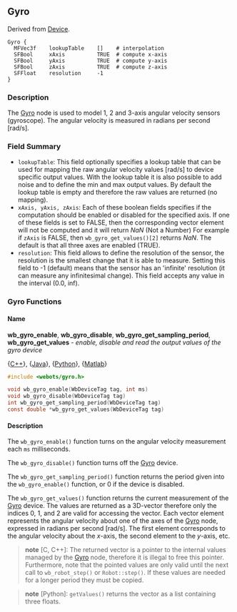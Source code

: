 ## Gyro

Derived from [Device](device.md#device).

```
Gyro {
  MFVec3f    lookupTable    []    # interpolation
  SFBool     xAxis          TRUE  # compute x-axis
  SFBool     yAxis          TRUE  # compute y-axis
  SFBool     zAxis          TRUE  # compute z-axis
  SFFloat    resolution     -1
}
```

### Description

The [Gyro](gyro.md#gyro) node is used to model 1, 2 and 3-axis angular velocity
sensors (gyroscope). The angular velocity is measured in radians per second
[rad/s].

### Field Summary

- `lookupTable`: This field optionally specifies a lookup table that can be used
for mapping the raw angular velocity values [rad/s] to device specific output
values. With the lookup table it is also possible to add noise and to define the
min and max output values. By default the lookup table is empty and therefore
the raw values are returned (no mapping).
- `xAxis, yAxis, zAxis`: Each of these boolean fields specifies if the computation
should be enabled or disabled for the specified axis. If one of these fields is
set to FALSE, then the corresponding vector element will not be computed and it
will return *NaN* (Not a Number) For example if `zAxis` is FALSE, then
`wb_gyro_get_values()[2]` returns *NaN*. The default is that all three axes are
enabled (TRUE).
- `resolution`: This field allows to define the resolution of the sensor, the
resolution is the smallest change that it is able to measure. Setting this field
to -1 (default) means that the sensor has an 'infinite' resolution (it can
measure any infinitesimal change). This field accepts any value in the interval
(0.0, inf).

### Gyro Functions

#### Name

**wb\_gyro\_enable**, **wb\_gyro\_disable**, **wb\_gyro\_get\_sampling\_period**, **wb\_gyro\_get\_values** - *enable, disable and read the output values of the gyro device*

{[C++](cpp-api.md)}, {[Java](java-api.md)}, {[Python](python-api.md)}, {[Matlab](matlab-api.md)}

``` c
#include <webots/gyro.h>

void wb_gyro_enable(WbDeviceTag tag, int ms)
void wb_gyro_disable(WbDeviceTag tag)
int wb_gyro_get_sampling_period(WbDeviceTag tag)
const double *wb_gyro_get_values(WbDeviceTag tag)
```

#### Description

The `wb_gyro_enable()` function turns on the angular velocity measurement each
`ms` milliseconds.

The `wb_gyro_disable()` function turns off the [Gyro](gyro.md#gyro) device.

The `wb_gyro_get_sampling_period()` function returns the period given into the
`wb_gyro_enable()` function, or 0 if the device is disabled.

The `wb_gyro_get_values()` function returns the current measurement of the
[Gyro](gyro.md#gyro) device. The values are returned as a 3D-vector therefore
only the indices 0, 1, and 2 are valid for accessing the vector. Each vector
element represents the angular velocity about one of the axes of the
[Gyro](gyro.md#gyro) node, expressed in radians per second [rad/s]. The first
element corresponds to the angular velocity about the *x*-axis, the second
element to the *y*-axis, etc.

> **note** [C, C++]: The returned vector is a pointer to the internal values managed by the
[Gyro](gyro.md#gyro) node, therefore it is illegal to free this pointer.
Furthermore, note that the pointed values are only valid until the next call to
`wb_robot_step()` or `Robot::step()`. If these values are needed for a longer
period they must be copied.

<!-- -->

> **note** [Python]: `getValues()` returns the vector as a list containing three floats.


